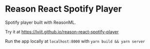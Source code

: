 # Reason React Spotify Player

Spotify player built with ReasonML.

Try it at https://lviit.github.io/reason-react-spotify-player

Run the app locally at `localhost:8000` with `yarn build && yarn server`
